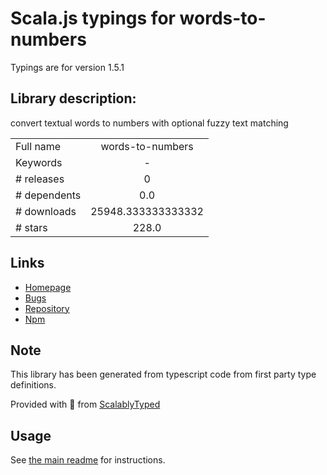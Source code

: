 
# Scala.js typings for words-to-numbers

Typings are for version 1.5.1

## Library description:
convert textual words to numbers with optional fuzzy text matching

|                    |                 |
| ------------------ | :-------------: |
| Full name          | words-to-numbers |
| Keywords           | - |
| # releases         | 0 |
| # dependents       | 0.0 |
| # downloads        | 25948.333333333332 |
| # stars            | 228.0 |

## Links
- [Homepage](https://github.com/finnfiddle/words-to-numbers)
- [Bugs](https://github.com/finnfiddle/words-to-numbers/issues)
- [Repository](https://github.com/finnfiddle/words-to-numbers)
- [Npm](https://www.npmjs.com/package/words-to-numbers)
    


## Note
This library has been generated from typescript code from first party type definitions.

Provided with :purple_heart: from [ScalablyTyped](https://github.com/oyvindberg/ScalablyTyped)

## Usage
See [the main readme](../../readme.md) for instructions.


